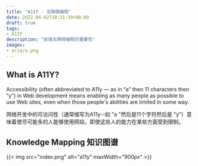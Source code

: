 ```yaml
---
title: "A11Y - 无障碍编程"
date: 2022-04-02T10:31:39+08:00
draft: true
tags:
- A11Y
description: "前端无障碍编程的重要性"
images:
- aria/a.png
---
```


## What is A11Y? 

Accessibility (often abbreviated to A11y — as in “a” then 11 characters then “y”) in Web development means enabling as many people as possible to use Web sites, even when those people's abilities are limited in some way.

网络开发中的可访问性（通常缩写为A11y--如 "a "然后是11个字符然后是 "y"）意味着使尽可能多的人能够使用网站，即使这些人的能力在某些方面受到限制。

## Knowledge Mapping 知识图谱

{{< img src="index.png" alt="a11y" maxWidth="900px" >}}